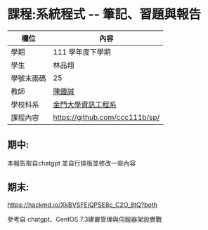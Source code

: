 # 課程:系統程式 -- 筆記、習題與報告

欄位 | 內容
-----|--------
學期 | 111 學年度下學期
學生 |  林品翔
學號末兩碼 | 25
教師 | [陳鍾誠](https://www.nqu.edu.tw/educsie/index.php?act=blog&code=list&ids=4)
學校科系 | [金門大學資訊工程系](https://www.nqu.edu.tw/educsie/index.php)
課程內容 | https://github.com/ccc111b/sp/

## 期中:

本報告取自chatgpt 並自行排版並修改一些內容

## 期末:

https://hackmd.io/XkBVSFEjQPSE8c_C2O_8tQ?both

參考自 chatgpt、CentOS 7.3建置管理與伺服器架設實戰